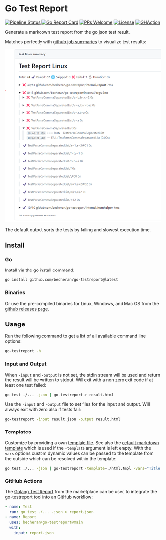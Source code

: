 # Go Test Report

[![Pipeline Status](https://github.com/becheran/go-testreport/actions/workflows/go.yml/badge.svg)](https://github.com/becheran/go-testreport/actions/workflows/go.yml)
[![Go Report Card][go-report-image]][go-report-url]
[![PRs Welcome][pr-welcome-image]][pr-welcome-url]
[![License][license-image]][license-url]
[![GHAction][gh-action-image]][gh-action-url]

[license-url]: https://github.com/becheran/go-testreport/blob/main/LICENSE
[license-image]: https://img.shields.io/badge/License-MIT-brightgreen.svg
[go-report-image]: https://img.shields.io/badge/go%20report-A+-brightgreen.svg?style=flat
[go-report-url]: https://goreportcard.com/report/github.com/becheran/go-testreport
[pr-welcome-image]: https://img.shields.io/badge/PRs-welcome-brightgreen.svg
[pr-welcome-url]: https://github.com/becheran/go-testreport/blob/main/CONTRIBUTING.md
[gh-action-image]: https://img.shields.io/badge/Get-GH_Action-blue
[gh-action-url]: https://github.com/marketplace/actions/golang-test-report

Generate a markdown test report from the go json test result.

Matches perfectly with [github job summaries]( https://github.blog/news-insights/product-news/supercharging-github-actions-with-job-summaries/) to visualize test results:

![ReportExample](./doc/GitHubReport.png)

The default output sorts the tests by failing and slowest execution time.

## Install

### Go

Install via the go install command:

``` sh
go install github.com/becheran/go-testreport@latest
```

### Binaries

Or use the pre-compiled binaries for Linux, Windows, and Mac OS from the [github releases page](https://github.com/becheran/go-testreport/releases).

## Usage

Run the following command to get a list of all available command line options:

``` sh
go-testreport -h
```

### Input and Output

When `-input` and `-output` is not set, the stdin stream will be used and return the result will be written to stdout. Will exit with a non zero exit code if at least one test failed:

``` sh
go test ./... -json | go-testreport > result.html
```

Use the `-input` and `-output` file to set files for the input and output. Will always exit with zero also if tests fail:

``` sh
go-testreport -input result.json -output result.html
```

### Templates

Customize by providing a own [template file](https://pkg.go.dev/text/template). See also the [default markdown template](./src/report/templates/md.tmpl) which is used if the `-template` argument is left empty. With the `vars` options custom dynamic values can be passed to the template from the outside which can be resolved within the template:

``` sh
go test ./... -json | go-testreport -template=./html.tmpl -vars="Title:Test Report Linux" > $GITHUB_STEP_SUMMARY
```

### GitHub Actions

The [Golang Test Report](https://github.com/marketplace/actions/golang-test-report) from the marketplace can be used to integrate the go-testreport tool into an GitHub workflow:

``` yaml
- name: Test
  run: go test ./... -json > report.json
- name: Report
  uses: becheran/go-testreport@main
  with:
    input: report.json
```
